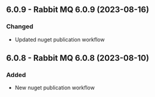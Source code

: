 ## 6.0.9 - Rabbit MQ 6.0.9 (2023-08-16)

### Changed
- Updated nuget publication workflow


## 6.0.8 - Rabbit MQ 6.0.8 (2023-08-10)

### Added
- New nuget publication workflow
